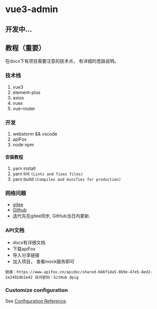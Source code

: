 # vue3-admin

## 开发中...

## 教程（重要）
在docs下有项目需要注意的技术点， 有详细的思路说明。

### 技术栈

1. vue3
2. element-plus
3. axios
4. vuex
5. vue-router

### 开发

1. webstorm && vscode
2. apiFox
3. node npm

#### 安装教程

1. yarn install
2. yarn lint `(Lints and fixes files)`
3. yarn build `(Compiles and minifies for production)`

### 网络问题

- [gitee](https://gitee.com/yezhu_peiqi/vue3-admin)
- [Github](https://github.com/8pig/Vue3-admin)
- 迭代先在gitee同步, GitHub当日内更新.

### API文档

- docs有详细文档
- 下载apiFox
- 导入分享链接
- 加入项目， 查看mock服务即可

`链接：https://www.apifox.cn/apidoc/shared-046f1da5-869e-47e5-8ed2-1e2492db1e42 访问密码：GitHub 8pig`

### Customize configuration

See [Configuration Reference](https://cli.vuejs.org/config/).
